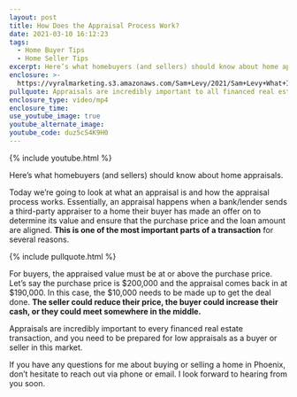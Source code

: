 ```yaml
---
layout: post
title: How Does the Appraisal Process Work?
date: 2021-03-10 16:12:23
tags:
  - Home Buyer Tips
  - Home Seller Tips
excerpt: Here’s what homebuyers (and sellers) should know about home appraisals.
enclosure: >-
  https://vyralmarketing.s3.amazonaws.com/Sam+Levy/2021/Sam+Levy+What+Is+an+Appraisal+2.mp4
pullquote: Appraisals are incredibly important to all financed real estate transactions.
enclosure_type: video/mp4
enclosure_time:
use_youtube_image: true
youtube_alternate_image:
youtube_code: duz5cS4K9H0
---
```

{% include youtube.html %}

Here’s what homebuyers (and sellers) should know about home appraisals.

Today we’re going to look at what an appraisal is and how the appraisal process works. Essentially, an appraisal happens when a bank/lender sends a third-party appraiser to a home their buyer has made an offer on to determine its value and ensure that the purchase price and the loan amount are aligned. **This is one of the most important parts of a transaction** for several reasons.

{% include pullquote.html %}

For buyers, the appraised value must be at or above the purchase price. Let’s say the purchase price is $200,000 and the appraisal comes back in at $190,000. In this case, the $10,000 needs to be made up to get the deal done. **The seller could reduce their price, the buyer could increase their cash, or they could meet somewhere in the middle.&nbsp;**

Appraisals are incredibly important to every financed real estate transaction, and you need to be prepared for low appraisals as a buyer or seller in this market.&nbsp;

If you have any questions for me about buying or selling a home in Phoenix, don’t hesitate to reach out via phone or email. I look forward to hearing from you soon.
